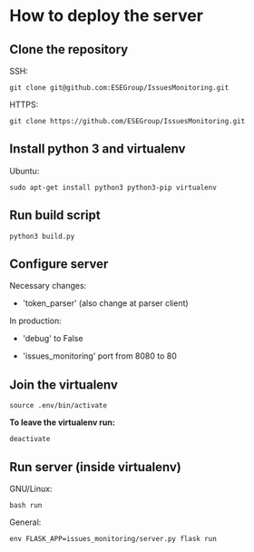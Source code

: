 # How to deploy the server

## Clone the repository

SSH:

`git clone git@github.com:ESEGroup/IssuesMonitoring.git`

HTTPS:

`git clone https://github.com/ESEGroup/IssuesMonitoring.git`

## Install python 3 and virtualenv

Ubuntu:

`sudo apt-get install python3 python3-pip virtualenv`

## Run build script

`python3 build.py`

## Configure server

Necessary changes:

- 'token_parser' (also change at parser client)

In production:

- 'debug' to False

- 'issues_monitoring' port from 8080 to 80 


## Join the virtualenv

`source .env/bin/activate`

**To leave the virtualenv run:**

`deactivate`

## Run server (inside virtualenv)

GNU/Linux:

`bash run`

General:

`env FLASK_APP=issues_monitoring/server.py flask run`
